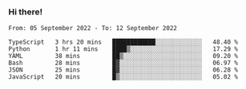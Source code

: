 ### Hi there!

<!--START_SECTION:waka-->

```text
From: 05 September 2022 - To: 12 September 2022

TypeScript   3 hrs 20 mins   ████████████░░░░░░░░░░░░░   48.40 %
Python       1 hr 11 mins    ████▒░░░░░░░░░░░░░░░░░░░░   17.29 %
YAML         38 mins         ██▒░░░░░░░░░░░░░░░░░░░░░░   09.20 %
Bash         28 mins         █▓░░░░░░░░░░░░░░░░░░░░░░░   06.97 %
JSON         25 mins         █▓░░░░░░░░░░░░░░░░░░░░░░░   06.28 %
JavaScript   20 mins         █▒░░░░░░░░░░░░░░░░░░░░░░░   05.02 %
```

<!--END_SECTION:waka-->
